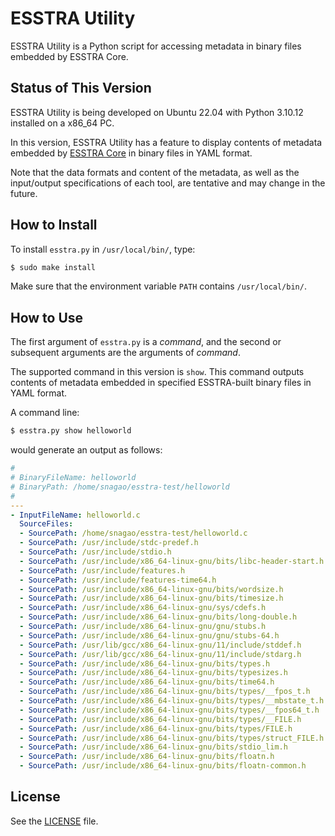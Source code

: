 # ESSTRA Utility

ESSTRA Utility is a Python script for accessing metadata
in binary files embedded by ESSTRA Core.

## Status of This Version

ESSTRA Utility is being developed on Ubuntu 22.04 with Python 3.10.12
installed on a x86\_64 PC.

In this version, ESSTRA Utility has a feature to display contents of metadata
embedded by [ESSTRA Core](../core/README.md) in binary files in YAML format.

Note that the data formats and content of the metadata, as well as the
input/output specifications of each tool, are tentative and may change in the
future.

## How to Install

To install `esstra.py` in `/usr/local/bin/`, type:

```sh
$ sudo make install
```

Make sure that the environment variable `PATH` contains `/usr/local/bin/`.

## How to Use

The first argument of `esstra.py` is a *command*, and the second or subsequent
arguments are the arguments of *command*.

The supported command in this version is `show`. This command outputs
contents of metadata embedded in specified ESSTRA-built binary files
in YAML format.

A command line:

```sh
$ esstra.py show helloworld
```

would generate an output as follows:

```yaml
#
# BinaryFileName: helloworld
# BinaryPath: /home/snagao/esstra-test/helloworld
#
---
- InputFileName: helloworld.c
  SourceFiles:
  - SourcePath: /home/snagao/esstra-test/helloworld.c
  - SourcePath: /usr/include/stdc-predef.h
  - SourcePath: /usr/include/stdio.h
  - SourcePath: /usr/include/x86_64-linux-gnu/bits/libc-header-start.h
  - SourcePath: /usr/include/features.h
  - SourcePath: /usr/include/features-time64.h
  - SourcePath: /usr/include/x86_64-linux-gnu/bits/wordsize.h
  - SourcePath: /usr/include/x86_64-linux-gnu/bits/timesize.h
  - SourcePath: /usr/include/x86_64-linux-gnu/sys/cdefs.h
  - SourcePath: /usr/include/x86_64-linux-gnu/bits/long-double.h
  - SourcePath: /usr/include/x86_64-linux-gnu/gnu/stubs.h
  - SourcePath: /usr/include/x86_64-linux-gnu/gnu/stubs-64.h
  - SourcePath: /usr/lib/gcc/x86_64-linux-gnu/11/include/stddef.h
  - SourcePath: /usr/lib/gcc/x86_64-linux-gnu/11/include/stdarg.h
  - SourcePath: /usr/include/x86_64-linux-gnu/bits/types.h
  - SourcePath: /usr/include/x86_64-linux-gnu/bits/typesizes.h
  - SourcePath: /usr/include/x86_64-linux-gnu/bits/time64.h
  - SourcePath: /usr/include/x86_64-linux-gnu/bits/types/__fpos_t.h
  - SourcePath: /usr/include/x86_64-linux-gnu/bits/types/__mbstate_t.h
  - SourcePath: /usr/include/x86_64-linux-gnu/bits/types/__fpos64_t.h
  - SourcePath: /usr/include/x86_64-linux-gnu/bits/types/__FILE.h
  - SourcePath: /usr/include/x86_64-linux-gnu/bits/types/FILE.h
  - SourcePath: /usr/include/x86_64-linux-gnu/bits/types/struct_FILE.h
  - SourcePath: /usr/include/x86_64-linux-gnu/bits/stdio_lim.h
  - SourcePath: /usr/include/x86_64-linux-gnu/bits/floatn.h
  - SourcePath: /usr/include/x86_64-linux-gnu/bits/floatn-common.h
```

## License

See the [LICENSE](../LICENSE) file.
